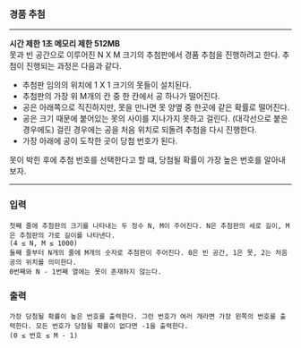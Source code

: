 ### 경품 추첨
---
**시간 제한 1초 메모리 제한 512MB**  
못과 빈 공간으로 이루어진 N X M 크기의 추첨판에서 경품 추첨을 진행하려고 한다. 추첨이 진행되는 과정은 다음과 같다.

- 추첨판 임의의 위치에 1 X 1 크기의 못들이 설치된다.
- 추첨판의 가장 위 M개의 칸 중 한 칸에서 공 하나가 떨어진다.
- 공은 아래쪽으로 직진하지만, 못을 만나면 못 양옆 중 한곳에 같은 확률로 떨어진다.
- 공은 크기 때문에 붙어있는 못의 사이를 지나가지 못하고 걸린다. (대각선으로 붙은 경우에도) 걸린 경우에는 공을 처음 위치로 되돌려 추첨을 다시 진행한다.
- 가장 아래에 공이 도착한 곳이 당첨 번호가 된다.

못이 박힌 후에 추첨 번호를 선택한다고 할 떄, 당첨될 확률이 가장 높은 번호를 알아내보자.

---

### 입력
```
첫째 줄에 추첨판의 크기를 나타내는 두 정수 N, M이 주어진다. N은 추첨판의 세로 길이, M은 추첨판의 가로 길이를 나타낸다.
(4 ≤ N, M ≤ 1000)
둘째 줄부터 N개의 줄에 M개의 숫자로 추첨판이 주어진다. 0은 빈 공간, 1은 못, 2는 처음 공의 위치를 의미한다. 
0번째와 N - 1번째 열에는 못이 존재하지 않는다.
```
### 출력
```
가장 당첨될 확률이 높은 번호를 출력한다. 그런 번호가 여러 개라면 가장 왼쪽의 번호를 출력한다. 모든 번호가 당첨될 확률이 없다면 -1을 출력한다.
(0 ≤ 번호 ≤ M - 1)
```
